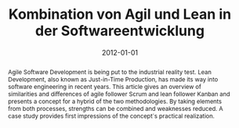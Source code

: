 ---
abstract: Agile Software Development is being put to the industrial reality test.
  Lean Development, also known as Just-in-Time Production, has made its way into software
  engineering in recent years. This article gives an overview of similarities and
  differences of agile follower Scrum and lean follower Kanban and presents a concept
  for a hybrid of the two methodologies. By taking elements from both processes, strengths
  can be combined and weaknesses reduced. A case study provides first impressions
  of the concept´s practical realization.
authors:
- Raoul Vallon
- Michael Müller-Wernhart
- Wolfgang Schramm
- Thomas Grechenig
date: '2012-01-01'
featured: false
links:
- name: Publik
  url: https://publik.tuwien.ac.at/showentry.php?ID=215154&lang=1
publication_types:
- '2'
publishDate: '2012-01-01'
title: Kombination von Agil und Lean in der Softwareentwicklung
url_pdf: ''
---